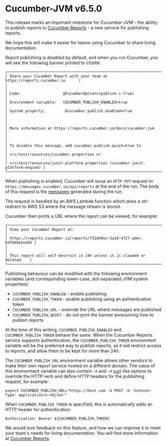 Cucumber-JVM v6.5.0
===================

This release marks an important milestone for Cucumber-JVM - the ability
to publish reports to [Cucumber Reports](https://cucumber.reports.io) - a new
service for publishing reports.

We hope this will make it easier for teams using Cucumber to share living documentation.

Report publishing is disabled by default, and when you run Cucumber, you will see
the following banner printed to `STDERR`: 

```
┌───────────────────────────────────────────────────────────────────────────────┐
│ Share your Cucumber Report with your team at https://reports.cucumber.io      │
│                                                                               │
│ Code:                   @CucumberOptions(publish = true)                      │
│ Environment variable:   CUCUMBER_PUBLISH_ENABLED=true                         │
│ System property:        -Dcucumber.publish.enabled=true                       │
│                                                                               │
│ More information at https://reports.cucumber.io/docs/cucumber-jvm             │
│                                                                               │
│ To disable this message, add cucumber.publish.quiet=true to                   │
│ src/test/resources/cucumber.properties or                                     │
│ src/test/resources/junit-platform.properties (cucumber-junit-platform-engine) │
└───────────────────────────────────────────────────────────────────────────────┘
```

When publishing is enabled, Cucumber will issue an `HTTP PUT` request to 
`https://messages.cucumber.io/api/reports` at the end of the run. The body of this 
request is the [messages](https://github.com/cucumber/cucumber/tree/master/messages) 
generated during the run.

The request is handled by an AWS Lambda function which does a `307` redirect to 
AWS S3 where the message stream is stored.

Cucumber then prints a URL where the report can be viewed, for example:

```
┌──────────────────────────────────────────────────────────────────────────┐
│ View your Cucumber Report at:                                            │
│ https://reports.cucumber.io/reports/f318d9ec-5a3d-4727-adec-bd7b69e2edd3 │
│                                                                          │
│ This report will self-destruct in 24h unless it is claimed or deleted.   │
└──────────────────────────────────────────────────────────────────────────┘
```

Publishing behaviour can be modified with the following environment variables
(and corresponding lower-case, dot-separated JVM system properties):

* `CUCUMBER_PUBLISH_ENABLED` - enable publishing
* `CUCUMBER_PUBLISH_TOKEN` - enable publishing using an authentication token
* `CUCUMBER_PUBLISH_URL` - override the URL where messages are published
* `CUCUMBER_PUBLISH_QUIET` - do not print the banner announcing how to publish reports

At the time of this writing, `CUCUMBER_PUBLISH_ENABLED` and `CUCUMBER_PUBLISH_TOKEN` behave
the same. When the Cucumber Reports service supports authentication, the `CUCUMBER_PUBLISH_TOKEN`
environment variable will be the preferred way to publish reports, as it will restrict
access to reports, and allow them to be kept for more than 24h.

The `CUCUMBER_PUBLISH_URL` environment variable allows other vendors to make their own
report service hosted on a different domain. The value of this environment variable can
also contain `-X` and `-H` [curl](https://curl.haxx.se/)-like options to override the HTTP 
verb and define HTTP headers for the publishing request, for example:

```
export CUCUMBER_PUBLISH_URL="https://host.com -X POST -H 'Content-Type: application/x-ndjson'"
```

When `CUCUMBER_PUBLISH_TOKEN` is specified, this is automatically adds an HTTP header for authentication:

```
Authorization: Bearer ${CUCUMBER_PUBLISH_TOKEN}
```

We would love feedback on this feature, and how we can improve it to meet your team's needs
for living documentation. You will find more information at [Cucumber Reports](https://reports.cucumber.io).
